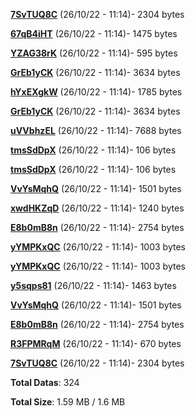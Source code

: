 [**7SvTUQ8C**](/data/7SvTUQ8C.txt) (26/10/22 - 11:14)- 2304 bytes

[**67qB4iHT**](/data/67qB4iHT.txt) (26/10/22 - 11:14)- 1475 bytes

[**YZAG38rK**](/data/YZAG38rK.txt) (26/10/22 - 11:14)- 595 bytes

[**GrEb1yCK**](/data/GrEb1yCK.txt) (26/10/22 - 11:14)- 3634 bytes

[**hYxEXgkW**](/data/hYxEXgkW.txt) (26/10/22 - 11:14)- 1785 bytes

[**GrEb1yCK**](/data/GrEb1yCK.txt) (26/10/22 - 11:14)- 3634 bytes

[**uVVbhzEL**](/data/uVVbhzEL.txt) (26/10/22 - 11:14)- 7688 bytes

[**tmsSdDpX**](/data/tmsSdDpX.txt) (26/10/22 - 11:14)- 106 bytes

[**tmsSdDpX**](/data/tmsSdDpX.txt) (26/10/22 - 11:14)- 106 bytes

[**VvYsMqhQ**](/data/VvYsMqhQ.txt) (26/10/22 - 11:14)- 1501 bytes

[**xwdHKZqD**](/data/xwdHKZqD.txt) (26/10/22 - 11:14)- 1240 bytes

[**E8b0mB8n**](/data/E8b0mB8n.txt) (26/10/22 - 11:14)- 2754 bytes

[**yYMPKxQC**](/data/yYMPKxQC.txt) (26/10/22 - 11:14)- 1003 bytes

[**yYMPKxQC**](/data/yYMPKxQC.txt) (26/10/22 - 11:14)- 1003 bytes

[**y5sqps81**](/data/y5sqps81.txt) (26/10/22 - 11:14)- 1463 bytes

[**VvYsMqhQ**](/data/VvYsMqhQ.txt) (26/10/22 - 11:14)- 1501 bytes

[**E8b0mB8n**](/data/E8b0mB8n.txt) (26/10/22 - 11:14)- 2754 bytes

[**R3FPMRqM**](/data/R3FPMRqM.txt) (26/10/22 - 11:14)- 670 bytes

[**7SvTUQ8C**](/data/7SvTUQ8C.txt) (26/10/22 - 11:14)- 2304 bytes

**Total Datas**: 324

**Total Size**: 1.59 MB / 1.6 MB